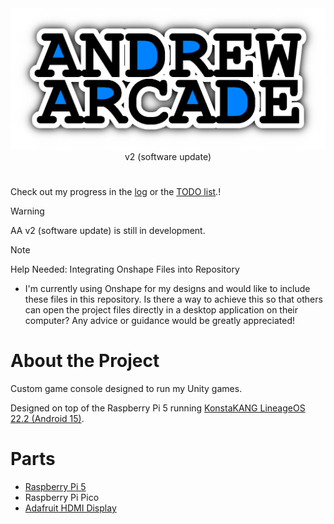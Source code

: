 <img src="logo/andrew-arcade-logo.png">
<center>v2 (software update)</center>

#

Check out my progress in the [log](LOG.md) or the [TODO list](TODO.md).!

> [!WARNING]  
> AA v2 (software update) is still in development.

> [!NOTE]  
> Help Needed: Integrating Onshape Files into Repository
>   - I'm currently using Onshape for my designs and would like to include these files in this repository. Is there a way to achieve this so that others can open the project files directly in a desktop application on their computer? Any advice or guidance would be greatly appreciated!

# About the Project

Custom game console designed to run my Unity games.

Designed on top of the Raspberry Pi 5 running [KonstaKANG LineageOS 22.2 (Android 15)](https://konstakang.com/devices/rpi5/LineageOS22/).

# Parts

- [Raspberry Pi 5](https://www.raspberrypi.com/products/raspberry-pi-5/)
- Raspberry Pi Pico
- [Adafruit HDMI Display](https://www.adafruit.com/product/2232)